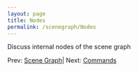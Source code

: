 ```yaml
---
layout: page
title: Nodes
permalink: /scenegraph/Nodes
---
```


Discuss internal nodes of the scene graph

Prev: [Scene Graph](index.md)| Next: [Commands](Commands.md)

